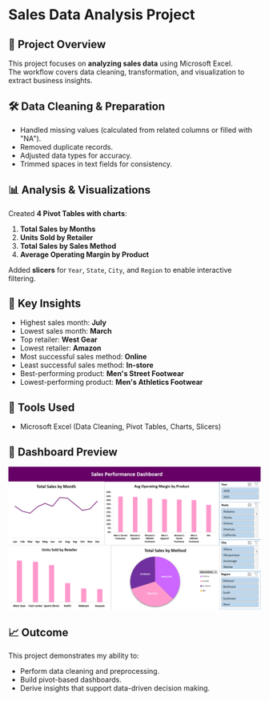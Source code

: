 # Sales Data Analysis Project

## 📌 Project Overview
This project focuses on **analyzing sales data** using Microsoft Excel.  
The workflow covers data cleaning, transformation, and visualization to extract business insights.

## 🛠️ Data Cleaning & Preparation
- Handled missing values (calculated from related columns or filled with "NA").
- Removed duplicate records.
- Adjusted data types for accuracy.
- Trimmed spaces in text fields for consistency.

## 📊 Analysis & Visualizations
Created **4 Pivot Tables with charts**:
1. **Total Sales by Months**
2. **Units Sold by Retailer**
3. **Total Sales by Sales Method**
4. **Average Operating Margin by Product**

Added **slicers** for `Year`, `State`, `City`, and `Region` to enable interactive filtering.

## 🔑 Key Insights
- Highest sales month: **July**  
- Lowest sales month: **March**  
- Top retailer: **West Gear**  
- Lowest retailer: **Amazon**  
- Most successful sales method: **Online**  
- Least successful sales method: **In-store**  
- Best-performing product: **Men's Street Footwear**  
- Lowest-performing product: **Men's Athletics Footwear**

## 🚀 Tools Used
- Microsoft Excel (Data Cleaning, Pivot Tables, Charts, Slicers)

## 📸 Dashboard Preview

![Sales Dashboard](dashboard.png)


## 📈 Outcome
This project demonstrates my ability to:
- Perform data cleaning and preprocessing.  
- Build pivot-based dashboards.  
- Derive insights that support data-driven decision making.  
